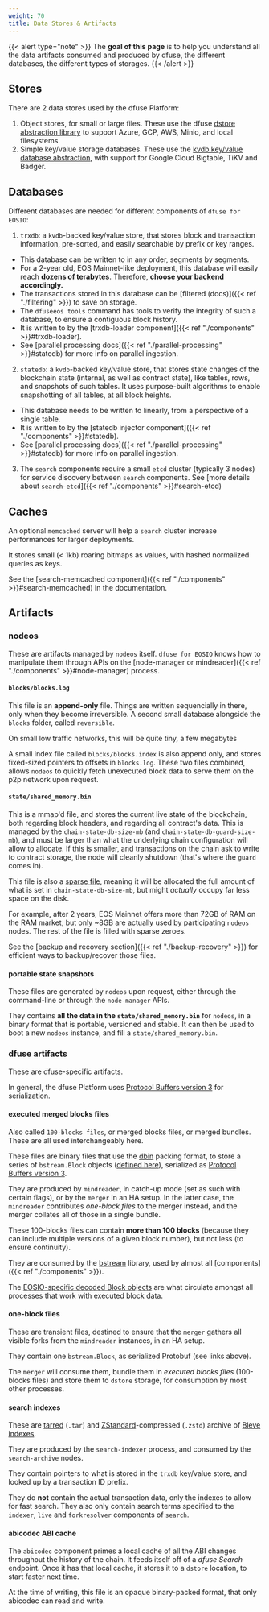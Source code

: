 ```yaml
---
weight: 70
title: Data Stores & Artifacts
---
```


{{< alert type="note" >}}
The **goal of this page** is to help you understand all the data artifacts consumed and produced by dfuse, the different databases, the different types of storages.
{{< /alert >}}



## Stores

There are 2 data stores used by the dfuse Platform:

1. Object stores, for small or large files.  These use the dfuse [dstore abstraction library](https://github.com/dfuse-io/dstore) to support Azure, GCP, AWS, Minio, and local filesystems.
2. Simple key/value storage databases.  These use the [kvdb key/value database abstraction](https://github.com/dfuse-io/kvdb), with support for Google Cloud Bigtable, TiKV and Badger.



## Databases

Different databases are needed for different components of `dfuse for EOSIO`:

1. `trxdb`: a `kvdb`-backed key/value store, that stores block and transaction information, pre-sorted, and easily searchable by prefix or key ranges.

  * This database can be written to in any order, segments by segments.
  * For a 2-year old, EOS Mainnet-like deployment, this database will easily reach **dozens of terabytes**. Therefore, **choose your backend accordingly.**
  * The transactions stored in this database can be [filtered (docs)]({{< ref "./filtering" >}}) to save on storage.
  * The `dfuseeos tools` command has tools to verify the integrity of such a database, to ensure a contiguous block history.
  * It is written to by the [trxdb-loader component]({{< ref "./components" >}}#trxdb-loader).
  * See [parallel processing docs]({{< ref "./parallel-processing" >}}#statedb) for more info on parallel ingestion.

<!--

We can add details when this is ready:

 * This store can be split in two: one that stores blocks only, and another one that stores only transactions, for custom-sized deployments

-->

2. `statedb`: a `kvdb`-backed key/value store, that stores state changes of the blockchain state (internal, as well as contract state), like tables, rows, and snapshots of such tables.  It uses <!-- patented? --> purpose-built algorithms to enable snapshotting of all tables, at all block heights.

  * This database needs to be written to linearly, from a perspective of a single table.
  * It is written to by the [statedb injector component]({{< ref "./components" >}}#statedb).
  * See [parallel processing docs]({{< ref "./parallel-processing" >}}#statedb) for more info on parallel ingestion.

3. The `search` components require a small `etcd` cluster (typically 3 nodes) for service discovery between `search` components.  See [more details about `search-etcd`]({{< ref "./components" >}}#search-etcd)


## Caches

An optional `memcached` server will help a `search` cluster increase performances for larger deployments.

It stores small (< 1kb) roaring bitmaps as values, with hashed normalized queries as keys.

See the [search-memcached component]({{< ref "./components" >}}#search-memcached) in the documentation.



## Artifacts

### nodeos

These are artifacts managed by `nodeos` itself. `dfuse for EOSIO` knows how to manipulate them through APIs on the [node-manager or mindreader]({{< ref "./components" >}}#node-manager) process.

#### `blocks/blocks.log`

This file is an **append-only** file.  Things are written sequencially in there, only when they become irreversible.  A second small database alongside the `blocks` folder, called `reversible`.

On small low traffic networks, this will be quite tiny, a few megabytes

A small index file called `blocks/blocks.index` is also append only, and stores fixed-sized pointers to offsets in `blocks.log`. These two files combined, allows `nodeos` to quickly fetch unexecuted block data to serve them on the p2p network upon request.


#### `state/shared_memory.bin`

This is a mmap'd file, and stores the current live state of the blockchain, both regarding block headers, and regarding all contract's data.  This is managed by the `chain-state-db-size-mb` (and `chain-state-db-guard-size-mb`), and must be larger than what the underlying chain configuration will allow to allocate.  If this is smaller, and transactions on the chain ask to write to contract storage, the node will cleanly shutdown (that's where the `guard` comes in).

This file is also a [sparse file](https://en.wikipedia.org/wiki/Sparse_file), meaning it will be allocated the full amount of what is set in `chain-state-db-size-mb`, but might _actually_ occupy far less space on the disk.

For example, after 2 years, EOS Mainnet offers more than 72GB of RAM on the RAM market, but only ~8GB are actually used by participating `nodeos` nodes. The rest of the file is filled with sparse zeroes.

See the [backup and recovery section]({{< ref "./backup-recovery" >}}) for efficient ways to backup/recover those files.

#### portable state snapshots

These files are generated by `nodeos` upon request, either through the command-line or through the `node-manager` APIs.

They contains **all the data in the `state/shared_memory.bin`** for `nodeos`, in a binary format that is portable, versioned and stable.  It can then be used to boot a new `nodeos` instance, and fill a `state/shared_memory.bin`.



### dfuse artifacts

These are dfuse-specific artifacts.

In general, the dfuse Platform uses [Protocol Buffers version 3](https://developers.google.com/protocol-buffers) for serialization.


#### executed merged blocks files

Also called `100-blocks files`, or merged blocks files, or merged bundles. These are all used interchangeably here.

These files are binary files that use the [dbin](https://github.com/dfuse-io/dbin) packing format, to store a series of `bstream.Block` objects ([defined here](https://github.com/dfuse-io/proto/blob/develop/dfuse/bstream/v1/bstream.proto)), serialized as [Protocol Buffers version 3](https://developers.google.com/protocol-buffers).

They are produced by `mindreader`, in catch-up mode (set as such with certain flags), or by the `merger` in an HA setup.  In the latter case, the `mindreader` contributes _one-block files_ to the merger instead, and the merger collates all of those in a single bundle.

These 100-blocks files can contain **more than 100 blocks** (because they can include multiple versions of a given block number), but not less (to ensure continuity).

They are consumed by the [bstream](https://github.com/dfuse-io/bstream) library, used by almost all [components]({{< ref "./components" >}}).

The [EOSIO-specific decoded Block objects](https://github.com/dfuse-io/proto-eosio/blob/master/dfuse/eosio/codec/v1/codec.proto) are what circulate amongst all processes that work with executed block data.



#### one-block files

These are transient files, destined to ensure that the `merger` gathers all visible forks from the `mindreader` instances, in an HA setup.

They contain one `bstream.Block`, as serialized Protobuf (see links above).

The `merger` will consume them, bundle them in _executed blocks files_ (100-blocks files) and store them to `dstore` storage, for consumption by most other processes.




#### search indexes

These are [tarred](https://man7.org/linux/man-pages/man1/tar.1.html) (`.tar`) and [ZStandard](https://facebook.github.io/zstd/)-compressed (`.zstd`) archive of [Bleve indexes](https://blevesearch.com/).

They are produced by the `search-indexer` process, and consumed by the `search-archive` nodes.

They contain pointers to what is stored in the `trxdb` key/value store, and looked up by a transaction ID prefix.

They do **not** contain the actual transaction data, only the indexes to allow for fast search. They also only contain search terms specified to the `indexer`, `live` and `forkresolver` components of `search`.


#### abicodec ABI cache

The `abicodec` component primes a local cache of all the ABI changes throughout the history of the chain.  It feeds itself off of a _dfuse Search_ endpoint. Once it has that local cache, it stores it to a `dstore` location, to start faster next time.

At the time of writing, this file is an opaque binary-packed format, that only abicodec can read and write.
